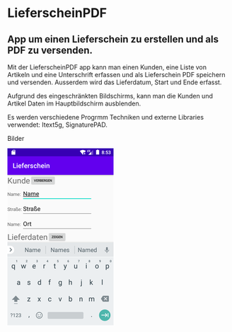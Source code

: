 # LieferscheinPDF

## App um einen Lieferschein zu erstellen und als PDF zu versenden.

Mit der LieferscheinPDF app kann man einen Kunden, eine Liste von Artikeln und eine Unterschrift erfassen und als Lieferschein PDF speichern und versenden. Ausserdem wird das Lieferdatum, Start und Ende erfasst.

Aufgrund des eingeschränkten Bildschirms, kann man die Kunden und Artikel Daten im Hauptbildschirm ausblenden.

Es werden verschiedene Progrmm Techniken und externe Libraries verwendet: Itext5g, SignaturePAD.

Bilder

![Haupt Bildschirm](https://raw.githubusercontent.com/hjgode/LieferscheinPDF/master/doc/main_01.png)
